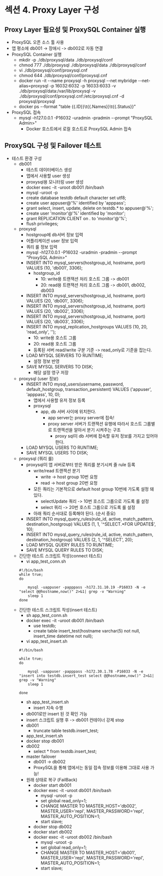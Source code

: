 # 섹션 4. Proxy Layer 구성

## Proxy Layer 필요성 및 ProxySQL Container 실행
- ProxySQL 오픈 소스 툴 사용
- 앱 평소에 db001 -> 장애시 -> db002로 자동 연결
- ProxySQL Container 실행
  - mkdir -p ./db/proxysql/data ./db/proxysql/conf
  - chmod 777 ./db/proxysql ./db/proxysql/data ./db/proxysql/conf
  - vi ./db/proxysql/conf/proxysql.cnf 
  - chmod 644 ./db/proxysql/conf/proxysql.cnf
  - docker run -it --name proxysql -h proxysql --net mybridge --net-alias=proxysql -p 16032:6032 -p 16033:6033 -v ./db/proxysql/data:/var/lib/proxysql -v ./db/proxysql/conf/proxysql.cnf:/etc/proxysql.cnf -d proxysql/proxysql
  - docker ps --format "table {{.ID}}\t{{.Names}}\t{{.Status}}"
- ProxySQL 접속
  - mysql -h127.0.0.1 -P16032 -uradmin -pradmin --prompt "ProxySQL Admin>"
    - Docker 호스트에서 로컬 호스트로 ProxySQL Admin 접속
    
## ProxySQL 구성 및 Failover 테스트
- 테스트 환경 구성
  - db001
    - 테스트 데이터베이스 생성
    - 앱에서 사용할 user 생성
    - proxysql용 모니터링 user 생성
    - docker exec -it -uroot db001 /bin/bash
    - mysql -uroot -p
    - create database testdb default character set utf8;
    - create user appuser@'%' identified by 'apppass';
    - grant select, insert, update, delete on testdb.* to appuser@'%';
    - create user 'monitor'@'%' identified by 'monitor';
    - grant REPLICATION CLIENT on *.* to 'monitor'@'%';
    - flush privileges;
  - proxysql
    - hostgroup에 db서버 정보 입력
    - 어플리케이션 user 정보 입력
    - 쿼리 룰 정보 입력
    - mysql -h127.0.0.1 -P16032 -uradmin -pradmin --prompt "ProxySQL Admin>"
    - INSERT INTO mysql_servers(hostgroup_id, hostname, port) VALUES (10, 'db001', 3306);
      - hostgroup_id
        - 10: write용 트랜잭션 처리 호스트 그룹 -> db001
        - 20: read용 트랜잭션 처리 호스트 그룹 -> db001, db002, db003
    - INSERT INTO mysql_servers(hostgroup_id, hostname, port) VALUES (20, 'db001', 3306);
    - INSERT INTO mysql_servers(hostgroup_id, hostname, port) VALUES (20, 'db002', 3306);
    - INSERT INTO mysql_servers(hostgroup_id, hostname, port) VALUES (20, 'db003', 3306);
    - INSERT INTO mysql_replication_hostgroups VALUES (10, 20, 'read_only', '');
      - 10: write용 호스트 그룹
      - 20: read용 호스트 그룹
      - 등록된 서버 read/write 구분 기준 -> read_only로 기준을 잡는다.
    - LOAD MYSQL SERVERS TO RUNTIME;
      - 설정 정보 반영
    - SAVE MYSQL SERVERS TO DISK;
      - 해당 설정 영구 저장
  - proxysql (user 정보)
    - INSERT INTO mysql_users(username, password, default_hostgroup, transaction_persistent) VALUES ('appuser', 'apppass', 10, 0);
      - 앱에서 사용할 유저 정보 등록
      - proxysql 
        - app, db 서버 사이에 위치한다.
          - app server는 proxy server에 접속! 
          - proxy server 서버가 트랜잭션 유행에 따라서 호스트 그룹별로 트랜잭션을 알아서 분기 시켜주는 구조
            - proxy sql이 db 서버에 접속할 유저 정보를 가지고 있어야 한다.
    - LOAD MYSQL USERS TO RUNTIME;
    - SAVE MYSQL USERS TO DISK;
  - proxysql (쿼리 룰)
    - proxysql이 앱 서버로부터 받은 쿼리를 분기시켜 줄 rule 등록
      - write/read 트랜잭션 분기
        - write -> host group 10번 요청
        - read -> host group 20번 요청
      - 모든 쿼리는 기본적으로 default host group 10번에 가도록 설정 돼 있다.
        - selectUpdate 쿼리 -> 10번 호스트 그룹으로 가도록 룰 설정
        - select 쿼리 -> 20번 호스트 그룹으로 가도록 룰 설정
      - 아래 쿼리 순서대로 등록해야 된다. (순서 중요)
    - INSERT INTO mysql_query_rules(rule_id, active, match_pattern, destination_hostgroup) VALUES (1, 1, '^SELECT.*FOR UPDATE$', 10);
    - INSERT INTO mysql_query_rules(rule_id, active, match_pattern, destination_hostgroup) VALUES (2, 1, '^SELECT', 20);
    - LOAD MYSQL QUERY RULES TO RUNTIME;
    - SAVE MYSQL QUERY RULES TO DISK;
  - 간단한 테스트 스크립트 작성(connect 테스트)
    - vi app_test_conn.sh
    ````shell
    #!/bin/bash
    while true;
    do
    
        mysql -uappuser -papppass -h172.31.10.19 -P16033 -N -e "select @@hostname,now()" 2>&1| grep -v "Warning"
        sleep 1
    done
    ````
  - 간단한 테스트 스크립트 작성(insert 테스트)
    - sh app_test_conn.sh
    - docker exec -it -uroot db001 /bin/bash
      - use testdb;
      - create table insert_test(hostname varchar(5) not null, insert_time datetime not null);
    - vi app_test_insert.sh
    ````shell
    #!/bin/bash
    
    while true;
    do
        
        mysql -uappuser -papppass -h172.30.1.78 -P16033 -N -e "insert into testdb.insert_test select @@hostname,now()" 2>&1| grep -v "Warning"
        sleep 1
    
    done
    ````
    - sh app_test_insert.sh
      - insert 지속 수행
    - db001로만 insert 된 것 확인 가능
    - insert 스크립트 실행 후 -> db001 컨테이너 강제 stop
    - db001
      - truncate table testdb.insert_test;
    - app_test_insert.sh
    - docker stop db001
    - db002
      - select * from testdb.insert_test;
    - master failover
      - db001 -> db002
      - ProxySQL을 통해 앱에서는 동일 접속 정보를 이용해 그대로 사용 가능!
    - 원래 상태로 복구 (FailBack)
      - docker start db001
      - docker exec -it -uroot db001 /bin/bash
        - mysql -uroot -p
        - set global read_only=1;
        - CHANGE MASTER TO MASTER_HOST='db002', MASTER_USER='repl', MASTER_PASSWORD='repl', MASTER_AUTO_POSITION=1;
        - start slave;
      - docker stop db002
      - docker start db002
      - docker exec -it -uroot db002 /bin/bash
        - mysql -uroot -p
        - set global read_only=1;
        - CHANGE MASTER TO MASTER_HOST='db001', MASTER_USER='repl', MASTER_PASSWORD='repl', MASTER_AUTO_POSITION=1;
        - start slave;
